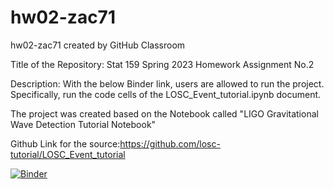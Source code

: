 # hw02-zac71
hw02-zac71 created by GitHub Classroom

Title of the Repository: Stat 159 Spring 2023 Homework Assignment No.2

Description: With the below Binder link, users are allowed to run the project. Specifically, run the code cells of the LOSC_Event_tutorial.ipynb document.

The project was created based on the Notebook called "LIGO Gravitational Wave Detection Tutorial Notebook" 

Github Link for the source:https://github.com/losc-tutorial/LOSC_Event_tutorial


[![Binder](https://mybinder.org/badge_logo.svg)](https://mybinder.org/v2/gh/UCB-stat-159-s23/hw02-zac71.git/HEAD)